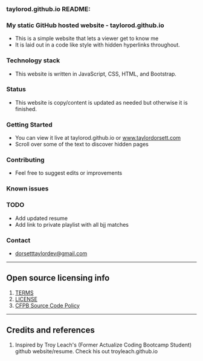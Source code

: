 ### taylorod.github.io README:

### My static GitHub hosted website - taylorod.github.io

- This is a simple website that lets a viewer get to know me
- It is laid out in a code like style with hidden hyperlinks throughout.

### Technology stack

- This website is written in JavaScript, CSS, HTML, and Bootstrap.

### Status

- This website is copy/content is updated as needed but otherwise it is finished.

### Getting Started

- You can view it live at taylorod.github.io or www.taylordorsett.com
- Scroll over some of the text to discover hidden pages

### Contributing

- Feel free to suggest edits or improvements

### Known issues

### TODO

- Add updated resume
- Add link to private playlist with all bjj matches

### Contact

- dorsetttaylordev@gmail.com

---

## Open source licensing info

1. [TERMS](TERMS.md)
2. [LICENSE](LICENSE)
3. [CFPB Source Code Policy](https://github.com/cfpb/source-code-policy/)

---

## Credits and references

1. Inspired by Troy Leach's (Former Actualize Coding Bootcamp Student) github website/resume. Check his out troyleach.github.io
